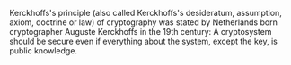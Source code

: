 Kerckhoffs's principle (also called Kerckhoffs's desideratum, assumption, axiom, doctrine or law) of cryptography was stated by Netherlands born cryptographer Auguste Kerckhoffs in the 19th century:
A cryptosystem should be secure even if everything about the system, except the key, is public knowledge.
